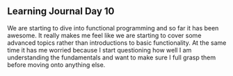 ## Learning Journal Day 10

We are starting to dive into functional programming and so far it has been awesome. It really makes me feel like we are starting to cover some advanced topics rather than introductions to basic functionality. At the same time it has me worried because I start questioning how well I am understanding the fundamentals and want to make sure I full grasp them before moving onto anything else.
